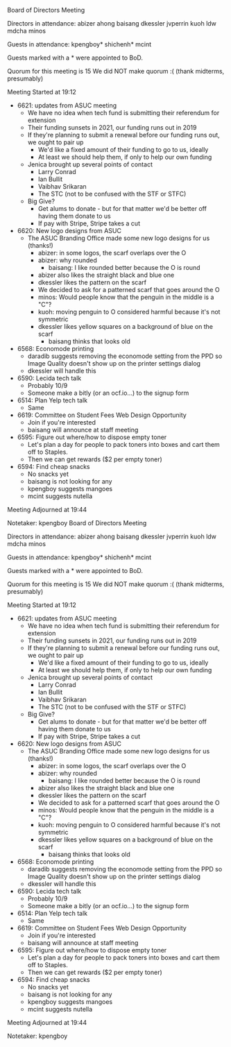 Board of Directors Meeting

Directors in attendance:
abizer
ahong
baisang
dkessler
jvperrin
kuoh
ldw
mdcha
minos

Guests in attendance:
kpengboy*
shichenh*
mcint

Guests marked with a * were appointed to BoD.

Quorum for this meeting is 15
We did NOT make quorum :( (thank midterms, presumably)

Meeting Started at 19:12

* 6621: updates from ASUC meeting
   * We have no idea when tech fund is submitting their referendum for extension
   * Their funding sunsets in 2021, our funding runs out in 2019
   * If they're planning to submit a renewal before our funding runs out, we ought to pair up
      * We'd like a fixed amount of their funding to go to us, ideally
      * At least we should help them, if only to help our own funding
   * Jenica brought up several points of contact
      * Larry Conrad
      * Ian Bullit
      * Vaibhav Srikaran
      * The STC (not to be confused with the STF or STFC)
   * Big Give?
      * Get alums to donate - but for that matter we'd be better off having them donate to us
      * If pay with Stripe, Stripe takes a cut
* 6620: New logo designs from ASUC
   * The ASUC Branding Office made some new logo designs for us (thanks!)
      * abizer: in some logos, the scarf overlaps over the O
      * abizer: why rounded
         * baisang: I like rounded better because the O is round
      * abizer also likes the straight black and blue one
      * dkessler likes the pattern on the scarf
      * We decided to ask for a patterned scarf that goes around the O
      * minos: Would people know that the penguin in the middle is a "C"?
      * kuoh: moving penguin to O considered harmful because it's not symmetric
      * dkessler likes yellow squares on a background of blue on the scarf
         * baisang thinks that looks old
* 6568: Economode printing
   * daradib suggests removing the economode setting from the PPD so Image Quality doesn't
     show up on the printer settings dialog
   * dkessler will handle this
* 6590: Lecida tech talk
   * Probably 10/9
   * Someone make a bitly (or an ocf.io...) to the signup form
* 6514: Plan Yelp tech talk
   * Same
* 6619: Committee on Student Fees Web Design Opportunity
   * Join if you're interested
   * baisang will announce at staff meeting
* 6595: Figure out where/how to dispose empty toner
   * Let's plan a day for people to pack toners into boxes and cart them off to Staples.
   * Then we can get rewards ($2 per empty toner)
* 6594: Find cheap snacks
   * No snacks yet
   * baisang is not looking for any
   * kpengboy suggests mangoes
   * mcint suggests nutella

Meeting Adjourned at 19:44

Notetaker: kpengboy
Board of Directors Meeting

Directors in attendance:
abizer
ahong
baisang
dkessler
jvperrin
kuoh
ldw
mdcha
minos

Guests in attendance:
kpengboy*
shichenh*
mcint

Guests marked with a * were appointed to BoD.

Quorum for this meeting is 15
We did NOT make quorum :( (thank midterms, presumably)

Meeting Started at 19:12

* 6621: updates from ASUC meeting
   * We have no idea when tech fund is submitting their referendum for extension
   * Their funding sunsets in 2021, our funding runs out in 2019
   * If they're planning to submit a renewal before our funding runs out, we ought to pair up
      * We'd like a fixed amount of their funding to go to us, ideally
      * At least we should help them, if only to help our own funding
   * Jenica brought up several points of contact
      * Larry Conrad
      * Ian Bullit
      * Vaibhav Srikaran
      * The STC (not to be confused with the STF or STFC)
   * Big Give?
      * Get alums to donate - but for that matter we'd be better off having them donate to us
      * If pay with Stripe, Stripe takes a cut
* 6620: New logo designs from ASUC
   * The ASUC Branding Office made some new logo designs for us (thanks!)
      * abizer: in some logos, the scarf overlaps over the O
      * abizer: why rounded
         * baisang: I like rounded better because the O is round
      * abizer also likes the straight black and blue one
      * dkessler likes the pattern on the scarf
      * We decided to ask for a patterned scarf that goes around the O
      * minos: Would people know that the penguin in the middle is a "C"?
      * kuoh: moving penguin to O considered harmful because it's not symmetric
      * dkessler likes yellow squares on a background of blue on the scarf
         * baisang thinks that looks old
* 6568: Economode printing
   * daradib suggests removing the economode setting from the PPD so Image Quality doesn't
     show up on the printer settings dialog
   * dkessler will handle this
* 6590: Lecida tech talk
   * Probably 10/9
   * Someone make a bitly (or an ocf.io...) to the signup form
* 6514: Plan Yelp tech talk
   * Same
* 6619: Committee on Student Fees Web Design Opportunity
   * Join if you're interested
   * baisang will announce at staff meeting
* 6595: Figure out where/how to dispose empty toner
   * Let's plan a day for people to pack toners into boxes and cart them off to Staples.
   * Then we can get rewards ($2 per empty toner)
* 6594: Find cheap snacks
   * No snacks yet
   * baisang is not looking for any
   * kpengboy suggests mangoes
   * mcint suggests nutella

Meeting Adjourned at 19:44

Notetaker: kpengboy
